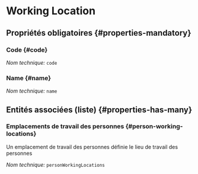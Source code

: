 #  Working Location
<!--- THIS FILE IS GENERATED PLEASE DO NOT EDIT IT DIRECTLY --->



<OH code="workingLocation"/>




## Propriétés obligatoires {#properties-mandatory}
    
### Code {#code}



*Nom technique:* ```code```
<PH code="workingLocation:code"/>

### Name {#name}



*Nom technique:* ```name```
<PH code="workingLocation:name"/>

    





## Entités associées (liste) {#properties-has-many}

### Emplacements de travail des personnes {#person-working-locations}

Un emplacement de travail des personnes définie le lieu de travail des personnes

*Nom technique:* ```personWorkingLocations```
<PH code="workingLocation:personWorkingLocations"/>




